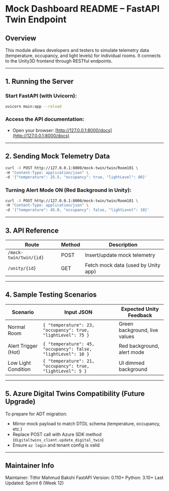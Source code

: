 #  Mock Dashboard README – FastAPI Twin Endpoint

## Overview

This module allows developers and testers to simulate telemetry data (temperature, occupancy, and light levels) for individual rooms. It connects to the Unity3D frontend through RESTful endpoints.

---

## 1. Running the Server

### Start FastAPI (with Uvicorn):

```bash
uvicorn main:app --reload
```

### Access the API documentation:

* Open your browser: [http://127.0.0.1:8000/docs](http://127.0.0.1:8000/docs)

---

## 2. Sending Mock Telemetry Data

```bash
curl -X POST http://127.0.0.1:8000/mock-twin/twin/Room101 \
-H "Content-Type: application/json" \
-d '{"temperature": 25.5, "occupancy": true, "lightLevel": 80}'
```

### Turning Alert Mode ON (Red Background in Unity):

```bash
curl -X POST http://127.0.0.1:8000/mock-twin/twin/Room101 \
-H "Content-Type: application/json" \
-d '{"temperature": 45.0, "occupancy": false, "lightLevel": 10}'
```

---

## 3. API Reference

| Route                  | Method | Description                         |
| ---------------------- | ------ | ----------------------------------- |
| `/mock-twin/twin/{id}` | POST   | Insert/update mock telemetry        |
| `/unity/{id}`          | GET    | Fetch mock data (used by Unity app) |

---

## 4. Sample Testing Scenarios

| Scenario            | Input JSON                                                    | Expected Unity Feedback       |
| ------------------- | ------------------------------------------------------------- | ----------------------------- |
| Normal Room         | `{ "temperature": 23, "occupancy": true, "lightLevel": 75 }`  | Green background, live values |
| Alert Trigger (Hot) | `{ "temperature": 45, "occupancy": false, "lightLevel": 10 }` | Red background, alert mode    |
| Low Light Condition | `{ "temperature": 21, "occupancy": true, "lightLevel": 5 }`   | UI dimmed background          |

---

## 5. Azure Digital Twins Compatibility (Future Upgrade)

To prepare for ADT migration:

* Mirror mock payload to match DTDL schema (temperature, occupancy, etc.)
* Replace POST call with Azure SDK method (`digitaltwins_client.update_digital_twin`)
* Ensure `az login` and tenant config is valid

---

## Maintainer Info

Maintainer: Tithir Mahmud Bakshi
FastAPI Version: 0.110+
Python: 3.10+
Last Updated: Sprint 6 (Week 12)
